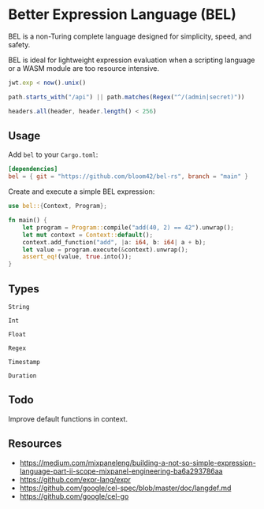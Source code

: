 # Better Expression Language (BEL)

BEL is a non-Turing complete language designed for simplicity, speed, and safety.

BEL is ideal for lightweight expression evaluation when a scripting language or a WASM module are too resource intensive.

```javascript
jwt.exp < now().unix()
```

```javascript
path.starts_with("/api") || path.matches(Regex("^/(admin|secret)"))
```

```javascript
headers.all(header, header.length() < 256)
```



## Usage

Add `bel` to your `Cargo.toml`:

```toml
[dependencies]
bel = { git = "https://github.com/bloom42/bel-rs", branch = "main" }
```

Create and execute a simple BEL expression:

```rust
use bel::{Context, Program};

fn main() {
    let program = Program::compile("add(40, 2) == 42").unwrap();
    let mut context = Context::default();
    context.add_function("add", |a: i64, b: i64| a + b);
    let value = program.execute(&context).unwrap();
    assert_eq!(value, true.into());
}
```

## Types

`String`

`Int`

`Float`

`Regex`

`Timestamp`

`Duration`


## Todo

Improve default functions in context.

## Resources

- https://medium.com/mixpaneleng/building-a-not-so-simple-expression-language-part-ii-scope-mixpanel-engineering-ba6a293786aa
- https://github.com/expr-lang/expr
- https://github.com/google/cel-spec/blob/master/doc/langdef.md
- https://github.com/google/cel-go
